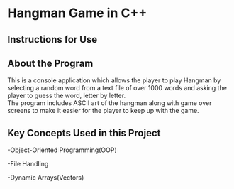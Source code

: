 # Hangman Game in C++

## Instructions for Use



## About the Program

This is a console application which allows the player to play Hangman by selecting a random word
from a text file of over 1000 words and asking the player to guess the word, letter by letter.       
The program includes ASCII art of the hangman along with game over screens to make it easier for 
the player to keep up with the game.

## Key Concepts Used in this Project

-Object-Oriented Programming(OOP)

-File Handling

-Dynamic Arrays(Vectors)
